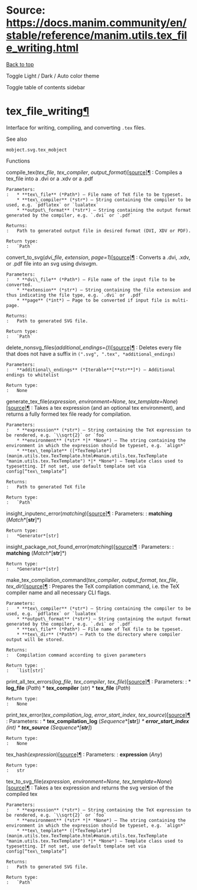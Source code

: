 # Source: https://docs.manim.community/en/stable/reference/manim.utils.tex_file_writing.html

[Back to top](#)

Toggle Light / Dark / Auto color theme

Toggle table of contents sidebar

tex\_file\_writing[¶](#module-manim.utils.tex_file_writing "Link to this heading")
==================================================================================

Interface for writing, compiling, and converting `.tex` files.

See also

`mobject.svg.tex_mobject`

Functions

compile\_tex(*tex\_file*, *tex\_compiler*, *output\_format*)[[source]](../_modules/manim/utils/tex_file_writing.html#compile_tex)[¶](#manim.utils.tex_file_writing.compile_tex "Link to this definition")
:   Compiles a tex\_file into a .dvi or a .xdv or a .pdf

    Parameters:
    :   * **tex\_file** (*Path*) – File name of TeX file to be typeset.
        * **tex\_compiler** (*str*) – String containing the compiler to be used, e.g. `pdflatex` or `lualatex`
        * **output\_format** (*str*) – String containing the output format generated by the compiler, e.g. `.dvi` or `.pdf`

    Returns:
    :   Path to generated output file in desired format (DVI, XDV or PDF).

    Return type:
    :   `Path`

convert\_to\_svg(*dvi\_file*, *extension*, *page=1*)[[source]](../_modules/manim/utils/tex_file_writing.html#convert_to_svg)[¶](#manim.utils.tex_file_writing.convert_to_svg "Link to this definition")
:   Converts a .dvi, .xdv, or .pdf file into an svg using dvisvgm.

    Parameters:
    :   * **dvi\_file** (*Path*) – File name of the input file to be converted.
        * **extension** (*str*) – String containing the file extension and thus indicating the file type, e.g. `.dvi` or `.pdf`
        * **page** (*int*) – Page to be converted if input file is multi-page.

    Returns:
    :   Path to generated SVG file.

    Return type:
    :   `Path`

delete\_nonsvg\_files(*additional\_endings=()*)[[source]](../_modules/manim/utils/tex_file_writing.html#delete_nonsvg_files)[¶](#manim.utils.tex_file_writing.delete_nonsvg_files "Link to this definition")
:   Deletes every file that does not have a suffix in `(".svg", ".tex", *additional_endings)`

    Parameters:
    :   **additional\_endings** (*Iterable**[**str**]*) – Additional endings to whitelist

    Return type:
    :   None

generate\_tex\_file(*expression*, *environment=None*, *tex\_template=None*)[[source]](../_modules/manim/utils/tex_file_writing.html#generate_tex_file)[¶](#manim.utils.tex_file_writing.generate_tex_file "Link to this definition")
:   Takes a tex expression (and an optional tex environment),
    and returns a fully formed tex file ready for compilation.

    Parameters:
    :   * **expression** (*str*) – String containing the TeX expression to be rendered, e.g. `\\sqrt{2}` or `foo`
        * **environment** (*str* *|* *None*) – The string containing the environment in which the expression should be typeset, e.g. `align*`
        * **tex\_template** ([*TexTemplate*](manim.utils.tex.TexTemplate.html#manim.utils.tex.TexTemplate "manim.utils.tex.TexTemplate") *|* *None*) – Template class used to typesetting. If not set, use default template set via config[“tex\_template”]

    Returns:
    :   Path to generated TeX file

    Return type:
    :   `Path`

insight\_inputenc\_error(*matching*)[[source]](../_modules/manim/utils/tex_file_writing.html#insight_inputenc_error)[¶](#manim.utils.tex_file_writing.insight_inputenc_error "Link to this definition")
:   Parameters:
    :   **matching** (*Match**[**str**]*)

    Return type:
    :   *Generator*[str]

insight\_package\_not\_found\_error(*matching*)[[source]](../_modules/manim/utils/tex_file_writing.html#insight_package_not_found_error)[¶](#manim.utils.tex_file_writing.insight_package_not_found_error "Link to this definition")
:   Parameters:
    :   **matching** (*Match**[**str**]*)

    Return type:
    :   *Generator*[str]

make\_tex\_compilation\_command(*tex\_compiler*, *output\_format*, *tex\_file*, *tex\_dir*)[[source]](../_modules/manim/utils/tex_file_writing.html#make_tex_compilation_command)[¶](#manim.utils.tex_file_writing.make_tex_compilation_command "Link to this definition")
:   Prepares the TeX compilation command, i.e. the TeX compiler name
    and all necessary CLI flags.

    Parameters:
    :   * **tex\_compiler** (*str*) – String containing the compiler to be used, e.g. `pdflatex` or `lualatex`
        * **output\_format** (*str*) – String containing the output format generated by the compiler, e.g. `.dvi` or `.pdf`
        * **tex\_file** (*Path*) – File name of TeX file to be typeset.
        * **tex\_dir** (*Path*) – Path to the directory where compiler output will be stored.

    Returns:
    :   Compilation command according to given parameters

    Return type:
    :   `list[str]`

print\_all\_tex\_errors(*log\_file*, *tex\_compiler*, *tex\_file*)[[source]](../_modules/manim/utils/tex_file_writing.html#print_all_tex_errors)[¶](#manim.utils.tex_file_writing.print_all_tex_errors "Link to this definition")
:   Parameters:
    :   * **log\_file** (*Path*)
        * **tex\_compiler** (*str*)
        * **tex\_file** (*Path*)

    Return type:
    :   None

print\_tex\_error(*tex\_compilation\_log*, *error\_start\_index*, *tex\_source*)[[source]](../_modules/manim/utils/tex_file_writing.html#print_tex_error)[¶](#manim.utils.tex_file_writing.print_tex_error "Link to this definition")
:   Parameters:
    :   * **tex\_compilation\_log** (*Sequence**[**str**]*)
        * **error\_start\_index** (*int*)
        * **tex\_source** (*Sequence**[**str**]*)

    Return type:
    :   None

tex\_hash(*expression*)[[source]](../_modules/manim/utils/tex_file_writing.html#tex_hash)[¶](#manim.utils.tex_file_writing.tex_hash "Link to this definition")
:   Parameters:
    :   **expression** (*Any*)

    Return type:
    :   str

tex\_to\_svg\_file(*expression*, *environment=None*, *tex\_template=None*)[[source]](../_modules/manim/utils/tex_file_writing.html#tex_to_svg_file)[¶](#manim.utils.tex_file_writing.tex_to_svg_file "Link to this definition")
:   Takes a tex expression and returns the svg version of the compiled tex

    Parameters:
    :   * **expression** (*str*) – String containing the TeX expression to be rendered, e.g. `\\sqrt{2}` or `foo`
        * **environment** (*str* *|* *None*) – The string containing the environment in which the expression should be typeset, e.g. `align*`
        * **tex\_template** ([*TexTemplate*](manim.utils.tex.TexTemplate.html#manim.utils.tex.TexTemplate "manim.utils.tex.TexTemplate") *|* *None*) – Template class used to typesetting. If not set, use default template set via config[“tex\_template”]

    Returns:
    :   Path to generated SVG file.

    Return type:
    :   `Path`